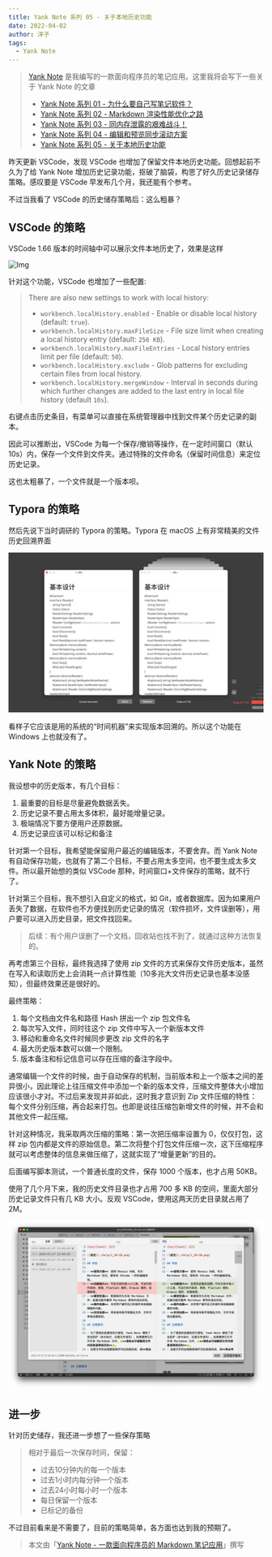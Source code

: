 ```yaml
---
title: Yank Note 系列 05 - 关于本地历史功能
date: 2022-04-02
author: 洋子
tags:
  - Yank Note
---
```


> [Yank Note](https://github.com/purocean/yn) 是我编写的一款面向程序员的笔记应用。这里我将会写下一些关于 Yank Note 的文章
> - [Yank Note 系列 01 - 为什么要自己写笔记软件？](/yank-note-01)
> - [Yank Note 系列 02 - Markdown 渲染性能优化之路](/yank-note-02)
> - [Yank Note 系列 03 - 同内存泄露的艰难战斗！](/yank-note-03)
> - [Yank Note 系列 04 - 编辑和预览同步滚动方案](/yank-note-04)
> - [Yank Note 系列 05 - 关于本地历史功能](/yank-note-05)

昨天更新 VSCode，发现 VSCode 也增加了保留文件本地历史功能。回想起前不久为了给 Yank Note 增加历史记录功能，抠破了脑袋，构思了好久历史记录储存策略。感叹要是 VSCode 早发布几个月，我还能有个参考。

不过当我看了 VSCode 的历史储存策略后：这么粗暴？

## VSCode 的策略

VSCode 1.66 版本的时间轴中可以展示文件本地历史了，效果是这样

![Img](./FILES/2022-04-02-yank-note-05.md/70a3b304.gif)

针对这个功能，VSCode 也增加了一些配置:

>There are also new settings to work with local history:
>
> + `workbench.localHistory.enabled` \- Enable or disable local history (default: `true`).
> + `workbench.localHistory.maxFileSize` \- File size limit when creating a local history entry (default: `256 KB`).
> + `workbench.localHistory.maxFileEntries` \- Local history entries limit per file (default: `50`).
> + `workbench.localHistory.exclude` \- Glob patterns for excluding certain files from local history.
> + `workbench.localHistory.mergeWindow` \- Interval in seconds during which further changes are added to the last entry in local file history (default `10s`).

右键点击历史条目，有菜单可以直接在系统管理器中找到文件某个历史记录的副本。

因此可以推断出，VSCode 为每一个保存/撤销等操作，在一定时间窗口（默认10s）内，保存一个文件到文件夹。通过特殊的文件命名（保留时间信息）来定位历史记录。

这也太粗暴了，一个文件就是一个版本呗。

## Typora 的策略

然后先说下当时调研的 Typora 的策略。Typora 在 macOS 上有非常精美的文件历史回溯界面

![Img](./FILES/2022-04-02-yank-note-05.md/d15f9776.jfif)

看样子它应该是用的系统的“时间机器”来实现版本回溯的。所以这个功能在 Windows 上也就没有了。

## Yank Note 的策略

我设想中的历史版本，有几个目标：

1. 最重要的目标是尽量避免数据丢失。
2. 历史记录不要占用太多体积，最好能增量记录。
3. 极端情况下要方便用户还原数据。
4. 历史记录应该可以标记和备注

针对第一个目标，我希望能保留用户最近的编辑版本，不要舍弃。而 Yank Note 有自动保存功能，也就有了第二个目标，不要占用太多空间，也不要生成太多文件。所以最开始想的类似 VSCode 那种，时间窗口+文件保存的策略，就不行了。

针对第三个目标，我不想引入自定义的格式，如 Git，或者数据库。因为如果用户丢失了数据，在软件也不方便找到历史记录的情况（软件损坏，文件误删等），用户要可以进入历史目录，把文件找回来。

> 后续：有个用户误删了一个文档，回收站也找不到了，就通过这种方法恢复的。

再考虑第三个目标，最终我选择了使用 zip 文件的方式来保存文件历史版本，虽然在写入和读取历史上会消耗一点计算性能（10多兆大文件历史记录也基本没感知），但最终效果还是很好的。

最终策略：

1. 每个文档由文件名和路径 Hash 拼出一个 zip 包文件名
2. 每次写入文件，同时往这个 zip 文件中写入一个新版本文件
3. 移动和重命名文件时候同步更改 zip 文件的名字
4. 最大历史版本数可以做一个限制。
5. 版本备注和标记信息可以存在压缩的备注字段中。

通常编辑一个文件的时候，由于自动保存的机制，当前版本和上一个版本之间的差异很小，因此理论上往压缩文件中添加一个新的版本文件，压缩文件整体大小增加应该很小才对。不过后来发现并非如此，这时我才意识到 Zip 文件压缩的特性：每个文件分别压缩，再合起来打包。也即是说往压缩包新增文件的时候，并不会和其他文件一起压缩。

针对这种情况，我采取两次压缩的策略：第一次把压缩率设置为 0，仅仅打包，这样 zip 包内都是文件的原始信息。第二次将整个打包文件压缩一次，这下压缩程序就可以考虑整体的信息来做压缩了，这就实现了“增量更新”的目的。

后面编写脚本测试，一个普通长度的文件，保存 1000 个版本，也才占用 50KB。

使用了几个月下来，我的历史文件目录也才占用 700 多 KB 的空间，里面大部分历史记录文件只有几 KB 大小。反观 VSCode，使用这两天历史目录就占用了 2M。

![Img](./FILES/2022-04-02-yank-note-05.md/a49afec1.png)

## 进一步

针对历史储存，我还进一步想了一些保存策略

> 相对于最后一次保存时间，保留：
>
> - 过去10分钟内的每一个版本
> - 过去1小时内每分钟一个版本
> - 过去24小时每小时一个版本
> - 每日保留一个版本
> - 已标记的备份

不过目前看来是不需要了，目前的策略简单，各方面也达到我的预期了。

> 本文由「[Yank Note - 一款面向程序员的 Markdown 笔记应用](https://github.com/purocean/yn)」撰写
